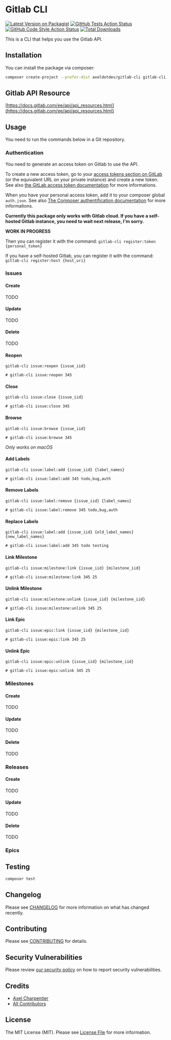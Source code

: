 # Gitlab CLI

[![Latest Version on Packagist](https://img.shields.io/packagist/v/axeldotdev/gitlab-cli.svg?style=flat-square)](https://packagist.org/packages/axeldotdev/gitlab-cli)
[![GitHub Tests Action Status](https://img.shields.io/github/workflow/status/axeldotdev/gitlab-cli/run-tests?label=tests)](https://github.com/axeldotdev/gitlab-cli/actions?query=workflow%3ATests+branch%3Amaster)
[![GitHub Code Style Action Status](https://img.shields.io/github/workflow/status/axeldotdev/gitlab-cli/Check%20&%20fix%20styling?label=code%20style)](https://github.com/axeldotdev/gitlab-cli/actions?query=workflow%3A"Check+%26+fix+styling"+branch%3Amaster)
[![Total Downloads](https://img.shields.io/packagist/dt/axeldotdev/gitlab-cli.svg?style=flat-square)](https://packagist.org/packages/axeldotdev/gitlab-cli)

This is a CLI that helps you use the Gitlab API.

## Installation

You can install the package via composer:

```bash
composer create-project --prefer-dist axeldotdev/gitlab-cli gitlab-cli
```

## Gitlab API Resource

[https://docs.gitlab.com/ee/api/api_resources.html](https://docs.gitlab.com/ee/api/api_resources.html)

## Usage

You need to run the commands below in a Git repository.

### Authentication

You need to generate an access token on Gitlab to use the API.

To create a new access token, go to your [access tokens section on GitLab](https://gitlab.com/-/profile/personal_access_tokens) (or the equivalent URL on your private instance) and create a new token. See also [the GitLab access token documentation](https://docs.gitlab.com/ee/user/profile/personal_access_tokens.html#creating-a-personal-access-token) for more informations.

When you have your personal access token, add it to your composer global `auth.json`. See also [The Composer authentification documentation](https://getcomposer.org/doc/articles/authentication-for-private-packages.md#gitlab-token) for more informations.

**Currently this package only works with Gitlab cloud. If you have a self-hosted Gitlab instance, you need to wait next release, I'm sorry.**

**WORK IN PROGRESS**

Then you can register it with the command: `gitlab-cli register:token {personal_token}`

If you have a self-hosted Gitlab, you can register it with the command: `gitlab-cli register:host {host_uri}`


### Issues

#### Create

TODO

#### Update

TODO

#### Delete

TODO

#### Reopen

```
gitlab-cli issue:reopen {issue_iid}

# gitlab-cli issue:reopen 345
```

#### Close

```
gitlab-cli issue:close {issue_iid}

# gitlab-cli issue:close 345
```

#### Browse

```
gitlab-cli issue:browse {issue_iid}

# gitlab-cli issue:browse 345
```

*Only works on macOS*

#### Add Labels

```
gitlab-cli issue:label:add {issue_iid} {label_names}

# gitlab-cli issue:label:add 345 todo,bug,auth
```

#### Remove Labels

```
gitlab-cli issue:label:remove {issue_iid} {label_names}

# gitlab-cli issue:label:remove 345 todo,bug,auth
```

#### Replace Labels

```
gitlab-cli issue:label:add {issue_iid} {old_label_names} {new_label_names}

# gitlab-cli issue:label:add 345 todo testing
```

#### Link Milestone

```
gitlab-cli issue:milestone:link {issue_iid} {milestone_iid}

# gitlab-cli issue:milestone:link 345 25
```

#### Unlink Milestone

```
gitlab-cli issue:milestone:unlink {issue_iid} {milestone_iid}

# gitlab-cli issue:milestone:unlink 345 25
```

#### Link Epic

```
gitlab-cli issue:epic:link {issue_iid} {milestone_iid}

# gitlab-cli issue:epic:link 345 25
```

#### Unlink Epic

```
gitlab-cli issue:epic:unlink {issue_iid} {milestone_iid}

# gitlab-cli issue:epic:unlink 345 25
```

### Milestones

#### Create

TODO

#### Update

TODO

#### Delete

TODO

### Releases

#### Create

TODO

#### Update

TODO

#### Delete

TODO

### Epics

## Testing

```bash
composer test
```

## Changelog

Please see [CHANGELOG](CHANGELOG.md) for more information on what has changed recently.

## Contributing

Please see [CONTRIBUTING](.github/CONTRIBUTING.md) for details.

## Security Vulnerabilities

Please review [our security policy](../../security/policy) on how to report security vulnerabilities.

## Credits

- [Axel Charpentier](https://github.com/axeldotdev)
- [All Contributors](../../contributors)

## License

The MIT License (MIT). Please see [License File](LICENSE.md) for more information.
